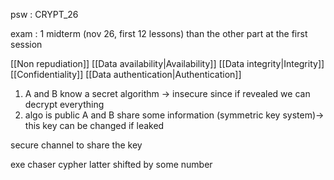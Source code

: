 psw : CRYPT_26

exam : 1 midterm (nov 26, first 12 lessons) than the other part at the first  session  

[[Non repudiation]]
[[Data availability|Availability]]
[[Data integrity|Integrity]]
[[Confidentiality]]
[[Data authentication|Authentication]]

1. A and B know a secret algorithm -> insecure since if revealed we can decrypt everything
2. algo is public A and B share some information (symmetric key system)-> this key can be changed if leaked

secure channel to share the key

exe chaser cypher latter shifted by some number
